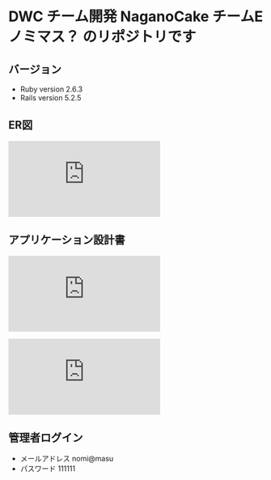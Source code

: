 # DWC チーム開発 NaganoCake チームE ノミマス？ のリポジトリです

## バージョン
- Ruby version 2.6.3
- Rails version 5.2.5

## ER図
![ノミマス？_nagano_cake.pdf](https://github.com/webcamp-nomimasu/nagano-cake-nomimasu/files/6723565/_nagano_cake.pdf)

## アプリケーション設計書
![nagano_cake_application_design.xlsx.pdf](https://github.com/webcamp-nomimasu/nagano-cake-nomimasu/files/6723631/nagano_cake_application_design.xlsx.pdf)

![nagano_cake_application_design.xlsx - 管理者側.pdf](https://github.com/webcamp-nomimasu/nagano-cake-nomimasu/files/6723683/nagano_cake_application_design.xlsx.-.pdf)

## 管理者ログイン
- メールアドレス nomi@masu
- パスワード 111111
